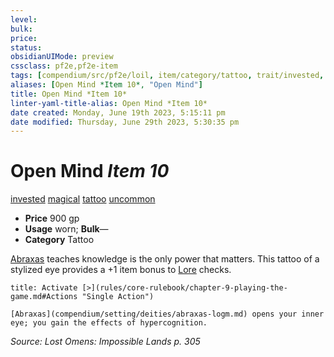 ```yaml
---
level:
bulk:
price:
status:
obsidianUIMode: preview
cssclass: pf2e,pf2e-item
tags: [compendium/src/pf2e/loil, item/category/tattoo, trait/invested, trait/magical, trait/tattoo, trait/uncommon]
aliases: [Open Mind *Item 10*, "Open Mind"]
title: Open Mind *Item 10*
linter-yaml-title-alias: Open Mind *Item 10*
date created: Monday, June 19th 2023, 5:15:11 pm
date modified: Thursday, June 29th 2023, 5:30:35 pm
---
```


# Open Mind *Item 10*

[invested](rules/traits/invested.md) [magical](rules/traits/magical.md) [tattoo](rules/traits/tattoo-lowg.md) [uncommon](rules/traits/uncommon.md)  

- **Price** 900 gp
- **Usage** worn; **Bulk**—
- **Category** Tattoo

[Abraxas](compendium/setting/deities/abraxas-logm.md) teaches knowledge is the only power that matters. This tattoo of a stylized eye provides a +1 item bonus to [Lore](compendium/skills.md#Lore) checks.

```ad-embed-ability
title: Activate [>](rules/core-rulebook/chapter-9-playing-the-game.md#Actions "Single Action")

[Abraxas](compendium/setting/deities/abraxas-logm.md) opens your inner eye; you gain the effects of hypercognition.
```

*Source: Lost Omens: Impossible Lands p. 305*

